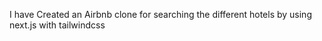 I have Created an Airbnb clone for searching the different hotels by using next.js with tailwindcss 
